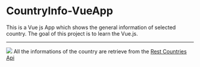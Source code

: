 # CountryInfo-VueApp
This is a Vue js App which shows the general information of selected country. The goal of this project is to learn the Vue.js.
<hr>
<img src="CountryInfo-VueApp/images/CountryInfo.png">
All the informations of the country are retrieve from the <a href="https://restcountries.eu/">Rest Countries Api</a>
